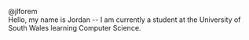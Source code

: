 <h> @jlforem </h>
<br>
Hello, my name is Jordan -- I am currently a student at the University of South Wales learning Computer Science.
